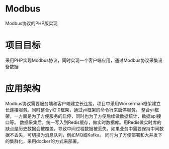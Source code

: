 # Modbus
Modbus协议的PHP版实现

# 项目目标
采用PHP实现Modbus协议，同时实现一个客户端应用，通过Modbus协议采集设备数据

# 应用架构
Modbus协议需要服务端和客户端建立长连接，项目中采用Workerman框架建立长连接服务。同时整合yii2.0框架，通过yii框架的命令行来启停服务。
整合yii框架，一方面是为了方便服务的启停，同时也为了方便后续做数据统计，数据api接口等。
数据采集后，统一写入到Redis缓存，做实时数据库。用Redis做实时库的缺点是历史数据会被覆盖，导致中间过程数据被丢失。如果业务中需要保持中间数据不丢失，可切换为消息队列，例如MQ或Kafka。
同时为了方便部署和大并发下的集群化，采用docker的方式来部署。
